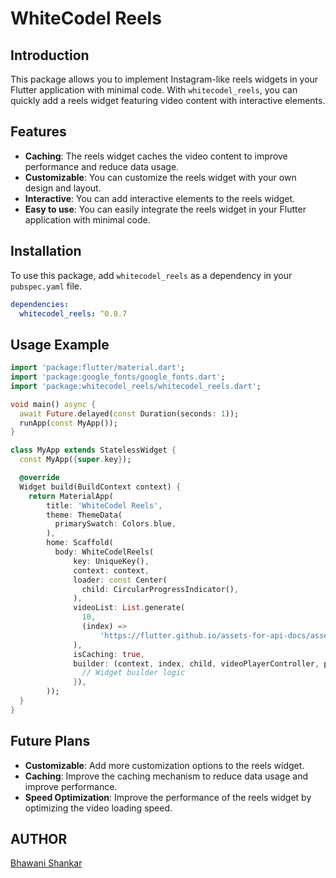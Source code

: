 # WhiteCodel Reels

## Introduction
This package allows you to implement Instagram-like reels widgets in your Flutter application with minimal code. With `whitecodel_reels`, you can quickly add a reels widget featuring video content with interactive elements.

## Features
- **Caching**: The reels widget caches the video content to improve performance and reduce data usage.
- **Customizable**: You can customize the reels widget with your own design and layout.
- **Interactive**: You can add interactive elements to the reels widget.
- **Easy to use**: You can easily integrate the reels widget in your Flutter application with minimal code.

## Installation
To use this package, add `whitecodel_reels` as a dependency in your `pubspec.yaml` file.

```yaml
dependencies:
  whitecodel_reels: ^0.0.7
```

## Usage Example
```dart
import 'package:flutter/material.dart';
import 'package:google_fonts/google_fonts.dart';
import 'package:whitecodel_reels/whitecodel_reels.dart';

void main() async {
  await Future.delayed(const Duration(seconds: 1));
  runApp(const MyApp());
}

class MyApp extends StatelessWidget {
  const MyApp({super.key});

  @override
  Widget build(BuildContext context) {
    return MaterialApp(
        title: 'WhiteCodel Reels',
        theme: ThemeData(
          primarySwatch: Colors.blue,
        ),
        home: Scaffold(
          body: WhiteCodelReels(
              key: UniqueKey(),
              context: context,
              loader: const Center(
                child: CircularProgressIndicator(),
              ),
              videoList: List.generate(
                10,
                (index) =>
                    'https://flutter.github.io/assets-for-api-docs/assets/videos/butterfly.mp4',
              ),
              isCaching: true,
              builder: (context, index, child, videoPlayerController, pageController) {
                // Widget builder logic
              }),
        ));
  }
}
```

## Future Plans
- **Customizable**: Add more customization options to the reels widget.
- **Caching**: Improve the caching mechanism to reduce data usage and improve performance.
- **Speed Optimization**: Improve the performance of the reels widget by optimizing the video loading speed.

## AUTHOR
[Bhawani Shankar](https://medium.com/@BhawaniTechDev)